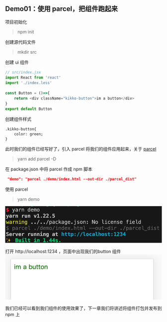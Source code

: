 ## Demo01：使用 parcel，把组件跑起来
项目初始化
> npm init  

创建源代码文件
> mkdir src

创建 ui 组件
```javascript
// src/index.jsx
import React from 'react'
import './index.less'

const Button = ()=>{
    return <div className="kikko-button">im a button</div>
}
export default Button

```
创建组件样式
```less
.kikko-button{
    color: green;
}
```
此时我们的组件已经写好了，引入 parcel 将我们的组件应用起来，关于 [parcel](https://parceljs.org/)
> yarn add parcel -D

在 package.json 中将 parcel 作成 npm 脚本
```json
 "demo": "parcel ./demo/index.html --out-dir ./parcel_dist"
```
使用 parcel
> yarn demo

![20210219161840.png](https://raw.githubusercontent.com/coderzzp/cloud-image/main/vs-picgo20210219161840.png)

打开 http://localhost:1234 ，页面中出现我们的button 组件
![20210219161957.png](https://raw.githubusercontent.com/coderzzp/cloud-image/main/vs-picgo20210219161957.png)

我们已经可以看到我们组件的使用效果了，下一章我们将讲述将组件打包并发布到npm 上
